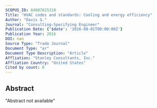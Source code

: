 ```yaml
---
SCOPUS_ID: 84987825310
Title: "HVAC codes and standards: Cooling and energy efficiency"
Author: "Davis G."
Journal: "Consulting-Specifying Engineer"
Publication Date: {'$date': '2016-08-01T00:00:00Z'}
Publication Year: 2016
DOI: nan
Source Type: "Trade Journal"
Document Type: "ar"
Document Type Description: "Article"
Affliation: "Stanley Consultants, Inc."
Affliation Country: "United States"
Cited by count: 0
---
```


## Abstract
"Abstract not available"

